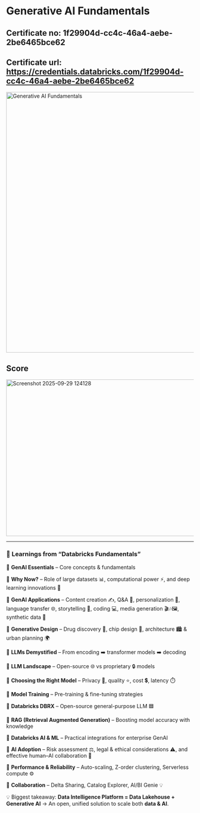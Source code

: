 
# Generative AI Fundamentals

## Certificate no: 1f29904d-cc4c-46a4-aebe-2be6465bce62
## Certificate url: https://credentials.databricks.com/1f29904d-cc4c-46a4-aebe-2be6465bce62

<img width="800" height="700" alt="Generative AI Fundamentals" src="https://github.com/user-attachments/assets/5532bfc3-87d4-4d65-b49a-9405e3810903" />


## Score

<img width="665" height="421" alt="Screenshot 2025-09-29 124128" src="https://github.com/user-attachments/assets/154435f4-f9dc-47e1-9415-7610409b208e" />

---

### 🌟 **Learnings from “Databricks Fundamentals”**

🔹 **GenAI Essentials** – Core concepts & fundamentals

🔹 **Why Now?** – Role of large datasets 📊, computational power ⚡, and deep learning innovations 🧠

🔹 **GenAI Applications** – Content creation ✍️, Q&A 🤖, personalization 🎯, language transfer 🌐, storytelling 📖, coding 💻, media generation 🎬🎶🖼️, synthetic data 🧩

🔹 **Generative Design** – Drug discovery 💊, chip design 🔬, architecture 🏙️ & urban planning 🌍

🔹 **LLMs Demystified** – From encoding ➡️ transformer models ➡️ decoding

🔹 **LLM Landscape** – Open-source 🌐 vs proprietary 🔒 models

🔹 **Choosing the Right Model** – Privacy 🔐, quality ⭐, cost 💲, latency ⏱️

🔹 **Model Training** – Pre-training & fine-tuning strategies

🔹 **Databricks DBRX** – Open-source general-purpose LLM 🟦

🔹 **RAG (Retrieval Augmented Generation)** – Boosting model accuracy with knowledge

🔹 **Databricks AI & ML** – Practical integrations for enterprise GenAI

🔹 **AI Adoption** – Risk assessment ⚖️, legal & ethical considerations ⚠️, and effective human–AI collaboration 🤝

🔹 **Performance & Reliability** – Auto-scaling, Z-order clustering, Serverless compute ⚙️

🔹 **Collaboration** – Delta Sharing, Catalog Explorer, AI/BI Genie 💡

💡 Biggest takeaway: **Data Intelligence Platform = Data Lakehouse + Generative AI** → An open, unified solution to scale both **data & AI**.
